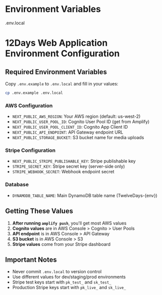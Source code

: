 # Environment Variables
.env.local

# 12Days Web Application Environment Configuration

## Required Environment Variables

Copy `.env.example` to `.env.local` and fill in your values:

```bash
cp .env.example .env.local
```

### AWS Configuration
- `NEXT_PUBLIC_AWS_REGION`: Your AWS region (default: us-west-2)
- `NEXT_PUBLIC_USER_POOL_ID`: Cognito User Pool ID (get from Amplify)
- `NEXT_PUBLIC_USER_POOL_CLIENT_ID`: Cognito App Client ID
- `NEXT_PUBLIC_API_ENDPOINT`: API Gateway endpoint URL
- `NEXT_PUBLIC_STORAGE_BUCKET`: S3 bucket name for media uploads

### Stripe Configuration
- `NEXT_PUBLIC_STRIPE_PUBLISHABLE_KEY`: Stripe publishable key
- `STRIPE_SECRET_KEY`: Stripe secret key (server-side only)
- `STRIPE_WEBHOOK_SECRET`: Webhook endpoint secret

### Database
- `DYNAMODB_TABLE_NAME`: Main DynamoDB table name (TwelveDays-{env})

## Getting These Values

1. **After running `amplify push`**, you'll get most AWS values
2. **Cognito values** are in AWS Console > Cognito > User Pools
3. **API endpoint** is in AWS Console > API Gateway
4. **S3 bucket** is in AWS Console > S3
5. **Stripe values** come from your Stripe dashboard

## Important Notes

- Never commit `.env.local` to version control
- Use different values for dev/staging/prod environments
- Stripe test keys start with `pk_test_` and `sk_test_`
- Production Stripe keys start with `pk_live_` and `sk_live_`
